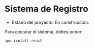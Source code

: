 <h1> Sistema de Registro </h1>

- Estado del proyecto: En construcción.

Para ejecutar el sistema, debes poner:

```npm isntall react```
